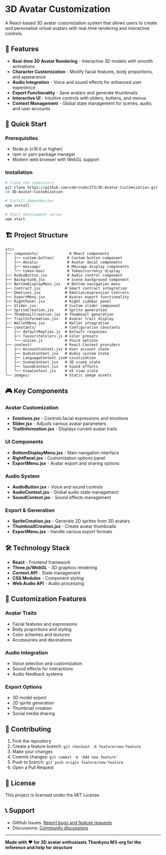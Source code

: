 # 3D Avatar Customization

A React-based 3D avatar customization system that allows users to create and personalize virtual avatars with real-time rendering and interactive controls.

## 🌟 Features

- **Real-time 3D Avatar Rendering** - Interactive 3D models with smooth animations
- **Character Customization** - Modify facial features, body proportions, and appearance
- **Audio Integration** - Voice and sound effects for enhanced user experience
- **Export Functionality** - Save avatars and generate thumbnails
- **Interactive UI** - Intuitive controls with sliders, buttons, and menus
- **Context Management** - Global state management for scenes, audio, and user accounts

## 🚀 Quick Start

### Prerequisites
- Node.js (v16.0 or higher)
- npm or yarn package manager
- Modern web browser with WebGL support

### Installation

```bash
# Clone the repository
git clone https://github.com/sabrinakc273/3D-Avatar-Customization.git
cd 3D-Avatar-Customization

# Install dependencies
npm install

# Start development server
npm start
```

## 🏗️ Project Structure

```
src/
├── components/              # React components
│   ├── custom-button/      # Custom button component
│   ├── decals/             # Avatar decal components
│   ├── message/            # Message display components
│   └── token-box/          # Token/currency display
├── AudioButton.jsx         # Audio control component
├── Background.jsx          # Scene background component
├── BottomDisplayMenu.jsx   # Bottom navigation menu
├── Contract.jsx           # Smart contract integration
├── Emotions.jsx           # Emotion/expression controls
├── ExportMenu.jsx         # Avatar export functionality
├── RightPanel.jsx         # Right sidebar panel
├── Slider.jsx             # Custom slider component
├── SpriteCreation.jsx     # Sprite generation
├── ThumbnailCreation.jsx  # Thumbnail generation
├── TraitInformation.jsx   # Avatar trait display
├── WalletMenu.jsx         # Wallet integration
├── constants/             # Configuration constants
│   ├── defaultReplies.js  # Default responses
│   ├── favouriteColors.js # Color presets
│   └── voices.js          # Voice options
├── context/               # React Context providers
│   ├── AccountContext.jsx # User account state
│   ├── AudioContext.jsx   # Audio system state
│   ├── LanguageContext.jsx# Localization
│   ├── SceneContext.jsx   # 3D scene state
│   ├── SoundContext.jsx   # Sound effects
│   └── ViewContext.jsx    # UI view state
└── images/                # Static image assets
```

## 🎮 Key Components

### Avatar Customization
- **Emotions.jsx** - Controls facial expressions and emotions
- **Slider.jsx** - Adjusts various avatar parameters
- **TraitInformation.jsx** - Displays current avatar traits

### UI Components
- **BottomDisplayMenu.jsx** - Main navigation interface
- **RightPanel.jsx** - Customization options panel
- **ExportMenu.jsx** - Avatar export and sharing options

### Audio System
- **AudioButton.jsx** - Voice and sound controls
- **AudioContext.jsx** - Global audio state management
- **SoundContext.jsx** - Sound effects management

### Export & Generation
- **SpriteCreation.jsx** - Generate 2D sprites from 3D avatars
- **ThumbnailCreation.jsx** - Create avatar thumbnails
- **ExportMenu.jsx** - Handle various export formats

## 🛠️ Technology Stack

- **React** - Frontend framework
- **Three.js/WebGL** - 3D graphics rendering
- **Context API** - State management
- **CSS Modules** - Component styling
- **Web Audio API** - Audio processing

## 🎨 Customization Features

### Avatar Traits
- Facial features and expressions
- Body proportions and styling
- Color schemes and textures
- Accessories and decorations

### Audio Integration
- Voice selection and customization
- Sound effects for interactions
- Audio feedback systems

### Export Options
- 3D model export
- 2D sprite generation
- Thumbnail creation
- Social media sharing

## 🤝 Contributing

1. Fork the repository
2. Create a feature branch: `git checkout -b feature/new-feature`
3. Make your changes
4. Commit changes: `git commit -m 'Add new feature'`
5. Push to branch: `git push origin feature/new-feature`
6. Open a Pull Request

## 📄 License

This project is licensed under the MIT License.

## 📞 Support

- GitHub Issues: [Report bugs and feature requests](https://github.com/sabrinakc273/3D-Avatar-Customization/issues)
- Discussions: [Community discussions](https://github.com/sabrinakc273/3D-Avatar-Customization/discussions)

---

**Made with ❤️ for 3D avatar enthusiasts**
**Thankyou M3-org for the reference and help for structure**
